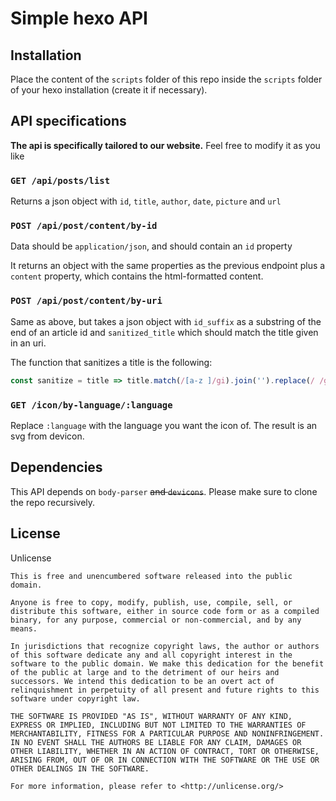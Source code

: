 # Simple hexo API

## Installation

Place the content of the `scripts` folder of this repo inside the `scripts` folder of your hexo installation (create it if necessary).

## API specifications

**The api is specifically tailored to our website.** Feel free to modify it as you like

### `GET /api/posts/list`

Returns a json object with `id`, `title`, `author`, `date`, `picture` and `url`

### `POST /api/post/content/by-id`

Data should be `application/json`, and should contain an `id` property

It returns an object with the same properties as the previous endpoint plus a `content` property,
which contains the html-formatted content.

### `POST /api/post/content/by-uri`

Same as above, but takes a json object with `id_suffix` as a substring of the end of an article id and `sanitized_title` which should match the
title given in an uri.

The function that sanitizes a title is the following: 

```javascript
const sanitize = title => title.match(/[a-z ]/gi).join('').replace(/ /g, '-').toLowerCase();
```

### `GET /icon/by-language/:language`

Replace `:language` with the language you want the icon of. The result is an svg from devicon.

## Dependencies

This API depends on `body-parser` ~~and `devicons`~~. Please make sure to clone the repo recursively.

## License

Unlicense

```
This is free and unencumbered software released into the public domain.

Anyone is free to copy, modify, publish, use, compile, sell, or
distribute this software, either in source code form or as a compiled
binary, for any purpose, commercial or non-commercial, and by any
means.

In jurisdictions that recognize copyright laws, the author or authors
of this software dedicate any and all copyright interest in the
software to the public domain. We make this dedication for the benefit
of the public at large and to the detriment of our heirs and
successors. We intend this dedication to be an overt act of
relinquishment in perpetuity of all present and future rights to this
software under copyright law.

THE SOFTWARE IS PROVIDED "AS IS", WITHOUT WARRANTY OF ANY KIND,
EXPRESS OR IMPLIED, INCLUDING BUT NOT LIMITED TO THE WARRANTIES OF
MERCHANTABILITY, FITNESS FOR A PARTICULAR PURPOSE AND NONINFRINGEMENT.
IN NO EVENT SHALL THE AUTHORS BE LIABLE FOR ANY CLAIM, DAMAGES OR
OTHER LIABILITY, WHETHER IN AN ACTION OF CONTRACT, TORT OR OTHERWISE,
ARISING FROM, OUT OF OR IN CONNECTION WITH THE SOFTWARE OR THE USE OR
OTHER DEALINGS IN THE SOFTWARE.

For more information, please refer to <http://unlicense.org/>
```
